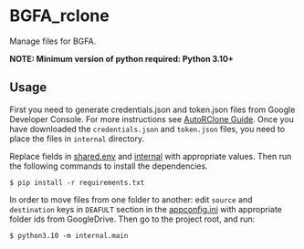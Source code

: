 # BGFA_rclone
Manage files for BGFA.

**NOTE: Minimum version of python required: Python 3.10+**

## Usage
First you need to generate credentials.json and token.json files from Google Developer Console. For more instructions see [AutoRClone Guide](https://github.com/sayandipdutta/AutoRclone/blob/66a9d88c0a34bbbaf3f2a6f057e0b3dbaa53564b/Readme.md). Once you have downloaded the `credentials.json` and `token.json` files, you need to place the files in `internal` directory.

Replace fields in [shared.env](shared.env) and [internal](./internal/appconfig.ini) with appropriate values. Then run the following commands to install the dependencies.

```shell
$ pip install -r requirements.txt
```

In order to move files from one folder to another:
edit `source` and `destination` keys in `DEAFULT` section in the [appconfig.ini](internal/appconfig.ini) with appropriate folder ids from GoogleDrive. Then go to the project root, and run:
```shell
$ python3.10 -m internal.main
```

